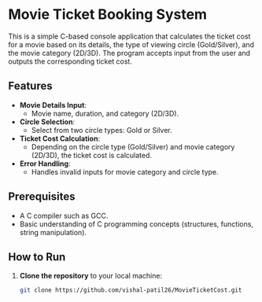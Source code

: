 # Movie Ticket Booking System

This is a simple C-based console application that calculates the ticket cost for a movie based on its details, the type of viewing circle (Gold/Silver), and the movie category (2D/3D). The program accepts input from the user and outputs the corresponding ticket cost.

## Features

- **Movie Details Input**: 
  - Movie name, duration, and category (2D/3D).
- **Circle Selection**: 
  - Select from two circle types: Gold or Silver.
- **Ticket Cost Calculation**: 
  - Depending on the circle type (Gold/Silver) and movie category (2D/3D), the ticket cost is calculated.
- **Error Handling**: 
  - Handles invalid inputs for movie category and circle type.

## Prerequisites

- A C compiler such as GCC.
- Basic understanding of C programming concepts (structures, functions, string manipulation).

## How to Run

1. **Clone the repository** to your local machine:
   ```bash
   git clone https://github.com/vishal-patil26/MovieTicketCost.git
